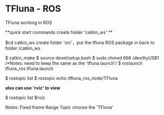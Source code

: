 # TFluna - ROS
TFluna working in ROS


**quick start commands create folder 'catkin_ws' **


$cd catkin_ws create folder 'src'，put the tfluna ROS package in back to folder /catkin_ws

$ catkin_make 
$ source devel/setup.bash 
$ sudo chmod 666 /dev/ttyUSB1 /*Notes: need to keep the same as the 'tfluna.launch'/ 
$ roslaunch tfluna_ros tfluna.launch

$ rostopic list 
$ rostopic echo /tfluna_ros_node/TFluna


**also can use 'rviz' to view**

$ rostopic list $rviz

Notes: Fixed frame Range Topic choose the 'TFluna'
